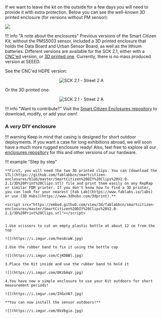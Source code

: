If we want to leave the kit on the outside for a few days you will need to provide it with extra protection. Below you can see the well-known 3D printed enclosure (for versions without PM sensor):

![](https://i.imgur.com/ZoRN28m.png)

!!! info "A note about the enclosures"
    Previous versions of the Smart Citizen Kit, without the PMS5003 sensor, included a 3D printed enclosure that holds the Data Board and Urban Sensor Board, as well as the lithium batteries. Different versions are available for the SCK 2.1, either with a [CNC'ed](https://github.com/fablabbcn/smartcitizen-enclosures/tree/master/SmartCitizen%20Outdoor%20Cases%20V2.0-2.1/Milled%20HDPE) version, or [3D printed one](https://github.com/fablabbcn/smartcitizen-enclosures/tree/master/SmartCitizen%20Outdoor%20Cases%20V2.0-2.1/3D%20Printed%20Prototype). Currently, there is no mass produced version at SEEED.

See the CNC'ed HDPE version:

<div style="text-align:center">
<img src="https://live.staticflickr.com/65535/48991677828_ea2b17a6a3_k.jpg" alt="SCK 2.1 - Street 2 A">
</div>

Or the 3D printed one:

<div style="text-align:center">
<img src="https://raw.githubusercontent.com/fablabbcn/smartcitizen-enclosures/master/SmartCitizen%20Outdoor%20Cases%20V2.0-2.1/3D%20Printed%20Prototype/case_render.png" alt="SCK 2.1 - Street 2 A">
</div>


!!! info "Want to contribute?"
    Visit the [Smart Citizen Enclosures repository](https://github.com/fablabbcn/smartcitizen-enclosures) to download, modify, or add your own!

### A _very_ DIY enclosure

!!! warning
    Keep in mind that casing is designed for short outdoor deployments. If you want a case for long exhibitions abroad, we will soon have a much more rugged enclosure ready! Also, feel free to explore all our [enclosures repository](https://github.com/fablabbcn/smartcitizen-enclosures) for this and other versions of our hardware.

!!! example "Step by step"

    **First, you will need the two 3D printed clips. You can [download the STL](https://github.com/fablabbcn/smartcitizen-enclosures/blob/master/SmartCitizen%20DIY%20Clips%20V2.0-2.1/3D%20Print%20Clips.stl) file and print them easily on any RepRap or similar FDM printer. If you don't know how to find a 3D printer, you can look for your nearest [Fab Lab](https://www.fablabs.io/labs) or use [3D Hubs](https://www.3dhubs.com/3dprint).**

    <script src="https://embed.github.com/view/3d/fablabbcn/smartcitizen-enclosures/master/SmartCitizen%20DIY%20Clips%20V2.0-2.1/3D%20Print%20Clips.stl"></script>


    1.Use scissors to cut an empty plastic bottle at about 12 cm from the top

    ![](https://i.imgur.com/heo8cwW.jpg)

    2.Use the rubber band to fix it using the bottle cap

    ![](https://i.imgur.com/CjKDBBl.jpg)

    3.Place the Kit inside and use the rubber band to hold it

    ![](https://i.imgur.com/8KzbAqV.jpg)

    4.You have now a simple enclosure to use your Kit outdoors for short measurement periods!

    ![](https://i.imgur.com/IhGxV67.jpg)

    **You can now install the sensor outdoors!**

    ![](https://i.imgur.com/0kV6gie.jpg)